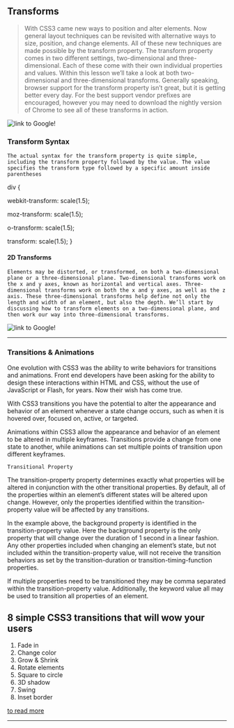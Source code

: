 ## Transforms

> With CSS3 came new ways to position and alter elements. Now general layout techniques can be revisited with alternative ways to size, position, and change elements. All of these new techniques are made possible by the transform property.
> The transform property comes in two different settings, two-dimensional and three-dimensional. Each of these come with their own individual properties and values.
> Within this lesson we’ll take a look at both two-dimensional and three-dimensional transforms. Generally speaking, browser support for the transform property isn’t great, but it is getting better every day. For the best support vendor prefixes are encouraged, however you may need to download the nightly version of Chrome to see all of these transforms in action.

![link to Google!](http://d1jnx9ba8s6j9r.cloudfront.net/blog/wp-content/uploads/2019/09/Transform-CSS.jpg)

### Transform Syntax
`The actual syntax for the transform property is quite simple, including the transform property followed by the value. The value specifies the transform type followed by a specific amount inside parentheses`

div {

  webkit-transform: scale(1.5);
  
   moz-transform: scale(1.5);
     
   o-transform: scale(1.5);
       
   transform: scale(1.5);
}

#### 2D Transforms
`Elements may be distorted, or transformed, on both a two-dimensional plane or a three-dimensional plane. Two-dimensional transforms work on the x and y axes, known as horizontal and vertical axes. Three-dimensional transforms work on both the x and y axes, as well as the z axis. These three-dimensional transforms help define not only the length and width of an element, but also the depth. We’ll start by discussing how to transform elements on a two-dimensional plane, and then work our way into three-dimensional transforms.`

![link to Google!](https://res.cloudinary.com/dno0vkynk/image/upload/v1475392871/CSS3Transforms2D.png)

-------------------------------------------------------------------------------------------------------------------

### Transitions & Animations

One evolution with CSS3 was the ability to write behaviors for transitions and animations. Front end developers have been asking for the ability to design these interactions within HTML and CSS, without the use of JavaScript or Flash, for years. Now their wish has come true.

With CSS3 transitions you have the potential to alter the appearance and behavior of an element whenever a state change occurs, such as when it is hovered over, focused on, active, or targeted.

Animations within CSS3 allow the appearance and behavior of an element to be altered in multiple keyframes. Transitions provide a change from one state to another, while animations can set multiple points of transition upon different keyframes.

`Transitional Property`

The transition-property property determines exactly what properties will be altered in conjunction with the other transitional properties. By default, all of the properties within an element’s different states will be altered upon change. However, only the properties identified within the transition-property value will be affected by any transitions.

In the example above, the background property is identified in the transition-property value. Here the background property is the only property that will change over the duration of 1 second in a linear fashion. Any other properties included when changing an element’s state, but not included within the transition-property value, will not receive the transition behaviors as set by the transition-duration or transition-timing-function properties.

If multiple properties need to be transitioned they may be comma separated within the transition-property value. Additionally, the keyword value all may be used to transition all properties of an element.

## 8 simple CSS3 transitions that will wow your users
1. Fade in
2. Change color
3. Grow & Shrink
4. Rotate elements
5. Square to circle
6. 3D shadow
7. Swing
8. Inset border

[to read more](https://www.webdesignerdepot.com/2014/05/8-simple-css3-transitions-that-will-wow-your-users)

--------------------------------------------------------------------------------------------------------------------------------------
